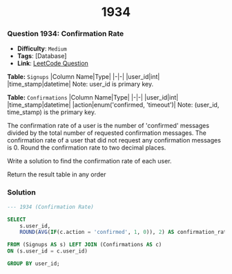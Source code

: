 <h1 align="center">1934</h1>

### Question 1934: Confirmation Rate

- **Difficulty**: `Medium`  
- **Tags**: [Database]  
- **Link**: [LeetCode Question](https://leetcode.com/problems/confirmation-rate/description)

**Table:** `Signups`
|Column Name|Type|
|-|-|
|user_id|int|
|time_stamp|datetime|
Note: user_id is primary key.

**Table:** `Confirmations`
|Column Name|Type|
|-|-|
|user_id|int|
|time_stamp|datetime|
|action|enum('confirmed, 'timeout')|
Note: (user_id, time_stamp) is the primary key.

The confirmation rate of a user is the number of 'confirmed' messages divided by the total number of requested confirmation messages. The confirmation rate of a user that did not request any confirmation messages is 0. Round the confirmation rate to two decimal places.

Write a solution to find the confirmation rate of each user.

Return the result table in any order

### Solution  

```sql
--- 1934 (Confirmation Rate)

SELECT
    s.user_id,
    ROUND(AVG(IF(c.action = 'confirmed', 1, 0)), 2) AS confirmation_rate

FROM (Signups AS s) LEFT JOIN (Confirmations AS c)
ON (s.user_id = c.user_id)

GROUP BY user_id;
```